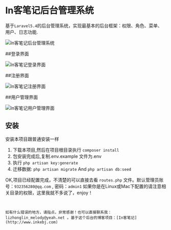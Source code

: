 # In客笔记后台管理系统

基于`Laravel5.4`的后台管理系统，实现最基本的后台框架：权限、角色、菜单、用户、日志功能.

![In客笔记后台管理系统](http://edu.inkebj.com/images/inkeadmin.png)

##登录界面

![In客笔记登录界面](http://edu.inkebj.com/images/login.png)

##注册界面

![In客笔记注册界面](http://edu.inkebj.com/images/signup.png)

##用户管理界面

![In客笔记用户管理界面](http://edu.inkebj.com/images/user.png)

## 安装


安装本项目跟普通安装一样

1. 下载本项目,然后在项目根目录执行 `composer install`
2. 包安装完成后,复制.env.example 文件为.env
3. 执行 `php artisan key:generate`
4. 迁移数据: `php artisan migrate`  And `php artisan db:seed`

OK,项目已经配置完成，不清楚的可以直接去看 `routes.php` 文件。默认管理员账号：`932356280@qq.com` , 密码：`admin1` 
如果你是在Linux或Mac下配置的请注意相关目录的权限，这里我就不多说了，enjoy！
```


如有什么错误的地方，请指点，非常感谢！也可以直接联系我：lizhonglin_melody@yeah.net 。基于这个后台的博客项目：[In客笔记](http://www.inkebj.com)
